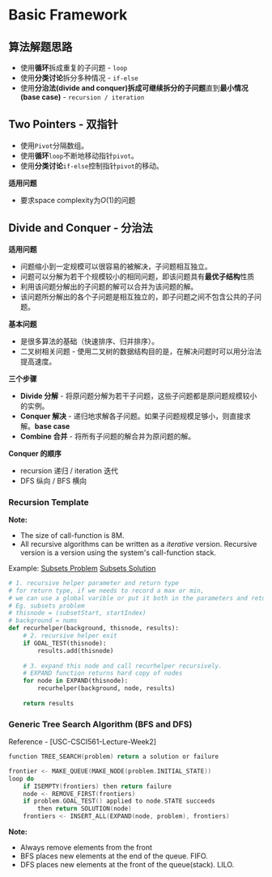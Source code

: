 <extoc></extoc>

# Basic Framework

## 算法解题思路

- 使用**循环**拆成重复的子问题 - `loop`
- 使用**分类讨论**拆分多种情况 - `if-else`
- 使用**分治法(divide and conquer)**拆成**可继续拆分的子问题**直到**最小情况(base case)** - `recursion / iteration`

## Two Pointers - 双指针

- 使用`Pivot`分隔数组。
- 使用**循环**`loop`不断地移动指针`pivot`。
- 使用**分类讨论**`if-else`控制指针`pivot`的移动。

__适用问题__

- 要求space complexity为$O(1)$的问题


## Divide and Conquer - 分治法

__适用问题__

- 问题缩小到一定规模可以很容易的被解决，子问题相互独立。
- 问题可以分解为若干个规模较小的相同问题，即该问题具有**最优子结构**性质
- 利用该问题分解出的子问题的解可以合并为该问题的解。
- 该问题所分解出的各个子问题是相互独立的，即子问题之间不包含公共的子问题。

__基本问题__

- 是很多算法的基础（快速排序、归并排序）。
- 二叉树相关问题 - 使用二叉树的数据结构目的是，在解决问题时可以用分治法提高速度。

__三个步骤__

- **Divide 分解** - 将原问题分解为若干子问题，这些子问题都是原问题规模较小的实例。
- **Conquer 解决** - 递归地求解各子问题。如果子问题规模足够小，则直接求解。**base case**
- **Combine 合并** - 将所有子问题的解合并为原问题的解。

__Conquer 的顺序__

- recursion 递归 / iteration 迭代
- DFS 纵向 / BFS 横向

### Recursion Template

__Note:__

- The size of call-function is 8M.
- All recursive algorithms can be written as a _iterative_ version. Recursive version is a version using the system's call-function stack.

Example: 
[Subsets Problem](http://www.lintcode.com/zh-cn/problem/subsets-ii/#)
[Subsets Solution](http://www.jiuzhang.com/solutions/subsets/)

```python
# 1. recursive helper parameter and return type
# for return type, if we needs to record a max or min,
# we can use a global varible or put it both in the parameters and return type.
# Eg. subsets problem
# thisnode = (subsetStart, startIndex)
# background = nums
def recurhelper(background, thisnode, results):
    # 2. recursive helper exit
    if GOAL_TEST(thisnode):
        results.add(thisnode)
    
    # 3. expand this node and call recurhelper recursively.
    # EXPAND function returns hard copy of nodes
    for node in EXPAND(thisnode):
        recurhelper(background, node, results)
    
    return results
```

### Generic Tree Search Algorithm (BFS and DFS)

Reference - [USC-CSCI561-Lecture-Week2]

```c
function TREE_SEARCH(problem) return a solution or failure

frontier <- MAKE_QUEUE(MAKE_NODE(problem.INITIAL_STATE))
loop do
    if ISEMPTY(frontiers) then return failure
    node <- REMOVE_FIRST(frontiers)
    if problem.GOAL_TEST() applied to node.STATE succeeds
        then return SOLUTION(node)
    frontiers <- INSERT_ALL(EXPAND(node, problem), frontiers)
```

__Note:__

- Always remove elements from the front
- BFS places new elements at the end of the queue. FIFO.
- DFS places new elements at the front of the queue(stack). LILO.